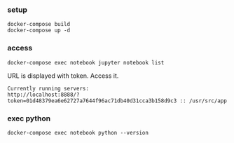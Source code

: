 ### setup
    docker-compose build
    docker-compose up -d

### access
    docker-compose exec notebook jupyter notebook list

URL is displayed with token. Access it.

    Currently running servers:
    http://localhost:8888/?token=01d48379ea6e62727a7644f96ac71db40d31cca3b158d9c3 :: /usr/src/app

### exec python
    docker-compose exec notebook python --version
